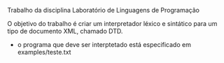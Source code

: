 Trabalho da disciplina Laboratório de Linguagens de Programação

O objetivo do trabalho é criar um interpretador léxico e sintático para um tipo de documento XML, chamado DTD.
- o programa que deve ser interptetado está especificado em examples/teste.txt